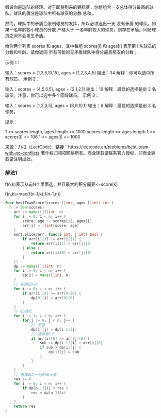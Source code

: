 假设你是球队的经理。对于即将到来的锦标赛，你想组合一支总体得分最高的球队。球队的得分是球队中所有球员的分数 总和 。

然而，球队中的矛盾会限制球员的发挥，所以必须选出一支 没有矛盾 的球队。如果一名年龄较小球员的分数 严格大于 一名年龄较大的球员，则存在矛盾。同龄球员之间不会发生矛盾。

给你两个列表 scores 和 ages，其中每组 scores[i] 和 ages[i] 表示第 i 名球员的分数和年龄。请你返回 所有可能的无矛盾球队中得分最高那支的分数 。

 

示例 1：

输入：scores = [1,3,5,10,15], ages = [1,2,3,4,5]
输出：34
解释：你可以选中所有球员。
示例 2：

输入：scores = [4,5,6,5], ages = [2,1,2,1]
输出：16
解释：最佳的选择是后 3 名球员。注意，你可以选中多个同龄球员。
示例 3：

输入：scores = [1,2,3,5], ages = [8,9,10,1]
输出：6
解释：最佳的选择是前 3 名球员。


提示：

1 <= scores.length, ages.length <= 1000
scores.length == ages.length
1 <= scores[i] <= 106
1 <= ages[i] <= 1000

来源：力扣（LeetCode）
链接：https://leetcode.cn/problems/best-team-with-no-conflicts
著作权归领扣网络所有。商业转载请联系官方授权，非商业转载请注明出处。



### 解法1

f(n,k)表示从前N个里面选，并且最大的积分需要<=score[k]

f(n,k)=max{f(n-1,k),f(n-1,n)}


```go
func bestTeamScore(scores []int, ages []int) int {
  n := len(scores)
	arr := make([][]int, n)
	for i := 0; i < n; i++ {
		score, age := scores[i], ages[i]
		arr[i] = []int{score, age}
	}
	sort.Slice(arr, func(i int, j int) bool {
		if arr[i][1] != arr[j][1] {
			return arr[i][1] < arr[j][1]
		} else {
			return arr[i][0] < arr[j][0]
		}
	})
	dp := make([][]int, n)
	for i := 0; i < n; i++ {
		dp[i] = make([]int, n)
	}
	// 初始化n=0
	for i := 0; i < n; i++ {
		if arr[i][0] >= arr[0][0] {
			dp[0][i] = arr[0][0]
		}
	}
	// dp迭代
	for i := 1; i < n; i++ {
		for j := 0; j < n; j++ {
			// 不选
			dp[i][j] = dp[i-1][j]
			// 选择第i个
			if arr[i][0] <= arr[j][0] {
				sub := dp[i-1][i] + arr[i][0]
				if sub > dp[i][j] {
					dp[i][j] = sub
				}
			}
		}
	}
	// 选择最后一行的最大值
	res := 0
	for i := 0; i < n; i++ {
		if dp[n-1][i] > res {
			res = dp[n-1][i]
		}
	}
	return res
}
```

